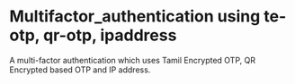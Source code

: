 # Multifactor_authentication using te-otp, qr-otp, ipaddress

A multi-factor authentication which uses Tamil Encrypted OTP, QR Encrypted based OTP and IP address.
